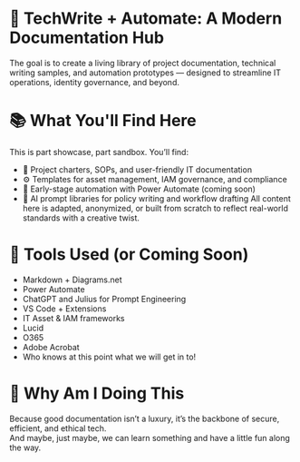 # 🧩 TechWrite + Automate: A Modern Documentation Hub
The goal is to create a living library of project documentation, technical writing samples, and automation prototypes — designed to streamline IT operations, identity governance, and beyond.
# 📚 What You'll Find Here
This is part showcase, part sandbox. You’ll find:
- 📝 Project charters, SOPs, and user-friendly IT documentation
- ⚙️ Templates for asset management, IAM governance, and compliance
- 🤖 Early-stage automation with Power Automate (coming soon)
- 💬 AI prompt libraries for policy writing and workflow drafting
All content here is adapted, anonymized, or built from scratch to reflect real-world standards with a creative twist.
# 🔧 Tools Used (or Coming Soon)
- Markdown + Diagrams.net
- Power Automate
- ChatGPT and Julius for Prompt Engineering
- VS Code + Extensions
- IT Asset & IAM frameworks
- Lucid
- O365
- Adobe Acrobat
- Who knows at this point what we will get in to!
# 🌱 Why Am I Doing This
Because good documentation isn’t a luxury, it’s the backbone of secure, efficient, and ethical tech.  
And maybe, just maybe, we can learn something and have a little fun along the way.

<!---
j-elliott1/j-elliott1 is a ✨ special ✨ repository because its `README.md` (this file) appears on your GitHub profile.
You can click the Preview link to take a look at your changes.
--->
